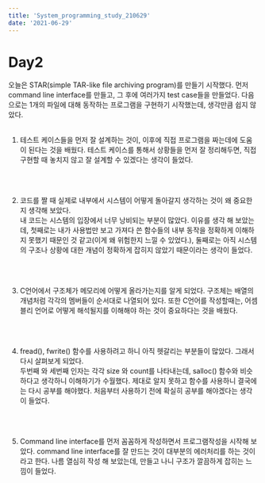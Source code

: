 ```yaml
---
title: 'System_programming_study_210629'
date: '2021-06-29'
---
```


# Day2  
오늘은 STAR(simple TAR-like file archiving program)를 만들기 시작했다. 먼저 command line interface를 만들고, 그 후에 여러가지 test case들을 만들었다. 다음으로는 1개의 파일에 대해 동작하는 프로그램을 구현하기 시작했는데, 생각만큼 쉽지 않았다.
<br>
<br>

1. 테스트 케이스들을 먼저 잘 설계하는 것이, 이후에 직접 프로그램을 짜는데에 도움이 된다는 것을 배웠다.  테스트 케이스를 통해서 상황들을 먼저 잘 정리해두면, 직접 구현할 때 놓치지 않고 잘 설계할 수 있겠다는 생각이 들었다.
<br>
<br>

2. 코드를 짤 때 실제로 내부에서 시스템이 어떻게 돌아갈지 생각하는 것이 왜 중요한지 생각해 보았다.  
내 코드는 시스템의 입장에서 너무 낭비되는 부분이 많았다. 이유를 생각 해 보았는데, 첫째로는 내가 사용법만 보고 가져다 쓴 함수들의 내부 동작을 정확하게 이해하지 못했기 때문인 것 같고(이게 왜 위험한지 느낄 수 있었다.), 둘째로는 아직 시스템의 구조나 상황에 대한 개념이 정확하게 잡히지 않았기 때문이라는 생각이 들었다. 
<br>
<br>

3. C언어에서 구조체가 메모리에 어떻게 올라가는지를 알게 되었다.  구조체는 배열의 개념처럼 각각의 멤버들이 순서대로 나열되어 있다.  또한 C언어를 작성할때는, 어셈블리 언어로 어떻게 해석될지를 이해해야 하는 것이 중요하다는 것을 배웠다.
<br>
<br>

4. fread(), fwrite() 함수를 사용하려고 하니 아직 헷갈리는 부분들이 많았다. 그래서 다시 살펴보게 되었다.  
두번째 와 세번째 인자는 각각 size 와 count를 나타내는데, salloc() 함수와 비슷하다고 생각하니 이해하기가 수월했다.  제대로 알지 못하고 함수를 사용하니 결국에는 다시 공부를 해야했다. 처음부터 사용하기 전에 확실히 공부를 해야겠다는 생각이 들었다.
<br>
<br>

5. Command line interface를 먼저 꼼꼼하게 작성하면서 프로그램작성을 시작해 보았다. command line interface를 잘 만드는 것이 대부분의 에러처리를 하는 것이라고 한다. 나름 열심히 작성 해 보았는데, 만들고 나니 구조가 깔끔하게 잡히는 느낌이 들었다. 